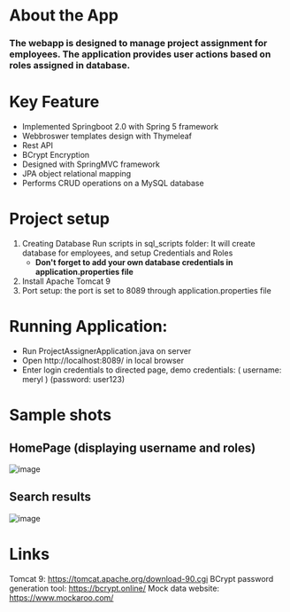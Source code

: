 # About the App
### The webapp is designed to manage project assignment for employees. The application provides user actions based on roles assigned in database.

# Key Feature
- Implemented Springboot 2.0 with Spring 5 framework
- Webbroswer templates design with Thymeleaf 
- Rest API
- BCrypt Encryption
- Designed with SpringMVC framework
- JPA object relational mapping
- Performs CRUD operations on a MySQL database

# Project setup
1. Creating Database
   Run scripts in sql_scripts folder: It will create database for employees, and setup Credentials and Roles
   - **Don't forget to add your own database credentials in application.properties file**
2. Install Apache Tomcat 9
3. Port setup: the port is set to 8089 through application.properties file

# Running Application:
- Run ProjectAssignerApplication.java on server
- Open http://localhost:8089/ in local browser
- Enter login credentials to directed page,
  demo credentials: ( username: meryl )    (password: user123)

# Sample shots
## HomePage (displaying username and roles) 
![image](https://user-images.githubusercontent.com/66517017/200052501-fac203ca-6077-483a-9ade-94920486132b.png)

## Search results
![image](https://user-images.githubusercontent.com/66517017/200052779-309f118b-fbc6-48f4-97e7-2e7bdf0a396f.png)


# Links
Tomcat 9: https://tomcat.apache.org/download-90.cgi
BCrypt password generation tool: https://bcrypt.online/
Mock data website: https://www.mockaroo.com/
